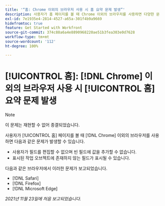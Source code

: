 ```yaml
---
title: '“홈: Chrome 이외의 브라우저 사용 시 홈 요약 문제 발생”'
description: 사용자가 홈 페이지를 볼 때 Chrome 이외의 브라우저를 사용하면 다양한 문제가 발생할 수 있습니다.
exl-id: 7e1935e4-2814-4527-a65a-301f4b9a9669
hidefromtoc: true
feature: Get Started with Workfront
source-git-commit: 374c88a6a4e8890968220ae51b3fea303e0d7628
workflow-type: tm+mt
source-wordcount: '112'
ht-degree: 100%

---
```


# [!UICONTROL 홈]: [!DNL Chrome] 이외의 브라우저 사용 시 [!UICONTROL 홈] 요약 문제 발생

>[!NOTE]
>
>이 문제는 재현할 수 없어 종결되었습니다.


사용자가 [!UICONTROL 홈] 페이지를 볼 때 [!DNL Chrome] 이외의 브라우저를 사용하면 다음과 같은 문제가 발생할 수 있습니다.

* 사용자가 필드를 편집할 수 없으며 빈 필드에 값을 추가할 수 없습니다.
* 표시된 작업 오브젝트에 존재하지 않는 필드가 표시될 수 있습니다.

다음과 같은 브라우저에서 이러한 문제가 보고되었습니다.

* [!DNL Safari]
* [!DNL Firefox]
* [!DNL Microsoft Edge]

_2021년 11월 23일에 처음 보고되었습니다._

